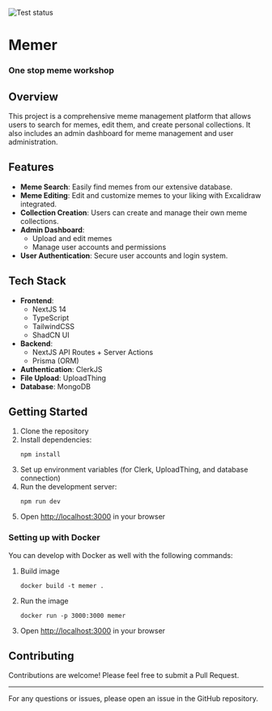 ![Test status](https://github.com/halfloafhq/memer/actions/workflows/ci.yml/badge.svg)

# Memer

### One stop meme workshop

## Overview

This project is a comprehensive meme management platform that allows users to search for memes, edit them, and create personal collections. It also includes an admin dashboard for meme management and user administration.

## Features

- **Meme Search**: Easily find memes from our extensive database.
- **Meme Editing**: Edit and customize memes to your liking with Excalidraw integrated.
- **Collection Creation**: Users can create and manage their own meme collections.
- **Admin Dashboard**:
  - Upload and edit memes
  - Manage user accounts and permissions
- **User Authentication**: Secure user accounts and login system.

## Tech Stack

- **Frontend**:
  - NextJS 14
  - TypeScript
  - TailwindCSS
  - ShadCN UI
- **Backend**:
  - NextJS API Routes + Server Actions
  - Prisma (ORM)
- **Authentication**: ClerkJS
- **File Upload**: UploadThing
- **Database**: MongoDB

## Getting Started

1. Clone the repository
2. Install dependencies:
   ```
   npm install
   ```
3. Set up environment variables (for Clerk, UploadThing, and database connection)
4. Run the development server:
   ```
   npm run dev
   ```
5. Open [http://localhost:3000](http://localhost:3000) in your browser

### Setting up with Docker

You can develop with Docker as well with the following commands:

1. Build image
   ```
   docker build -t memer .
   ```
2. Run the image
   ```
   docker run -p 3000:3000 memer
   ```
3. Open [http://localhost:3000](http://localhost:3000) in your browser

## Contributing

Contributions are welcome! Please feel free to submit a Pull Request.

---

For any questions or issues, please open an issue in the GitHub repository.
